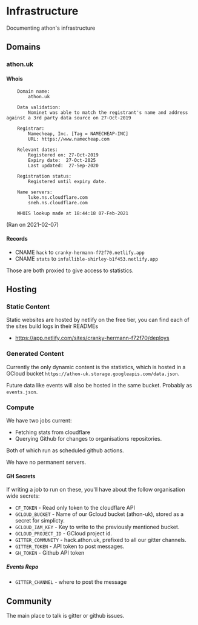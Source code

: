 # Infrastructure

Documenting athon's infrastructure

## Domains

### athon.uk

#### Whois

```
    Domain name:
        athon.uk

    Data validation:
        Nominet was able to match the registrant's name and address against a 3rd party data source on 27-Oct-2019

    Registrar:
        Namecheap, Inc. [Tag = NAMECHEAP-INC]
        URL: https://www.namecheap.com

    Relevant dates:
        Registered on: 27-Oct-2019
        Expiry date:  27-Oct-2025
        Last updated:  27-Sep-2020

    Registration status:
        Registered until expiry date.

    Name servers:
        luke.ns.cloudflare.com
        sneh.ns.cloudflare.com

    WHOIS lookup made at 18:44:18 07-Feb-2021
```

(Ran on 2021-02-07)

#### Records

* CNAME `hack` to `cranky-hermann-f72f70.netlify.app`
* CNAME `stats` to `infallible-shirley-b1f453.netlify.app`

Those are both proxied to give access to statistics.

## Hosting

### Static Content

Static websites are hosted by netlify on the free tier, you can find each of the sites build logs in their READMEs

* https://app.netlify.com/sites/cranky-hermann-f72f70/deploys

### Generated Content

Currently the only dynamic content is the statistics, which is hosted in a GCloud bucket `https://athon-uk.storage.googleapis.com/data.json`.

Future data like events will also be hosted in the same bucket. Probably as `events.json`.

### Compute

We have two jobs current:

* Fetching stats from cloudflare
* Querying Github for changes to organisations repositories.

Both of which run as scheduled github actions.

We have no permanent servers.

#### GH Secrets

If writing a job to run on these, you'll have about the follow organisation wide secrets:

* `CF_TOKEN` - Read only token to the cloudflare API
* `GCLOUD_BUCKET` - Name of our Gcloud bucket (athon-uk), stored as a secret for simplicty.
* `GCLOUD_IAM_KEY` - Key to write to the previously mentioned bucket.
* `GCLOUD_PROJECT_ID` - GCloud project id.
* `GITTER_COMMUNITY` - hack.athon.uk, prefixed to all our gitter channels.
* `GITTER_TOKEN` - API token to post messages.
* `GH_TOKEN` - Github API token

##### Events Repo

* `GITTER_CHANNEL` - where to post the message

## Community

The main place to talk is gitter or github issues.
